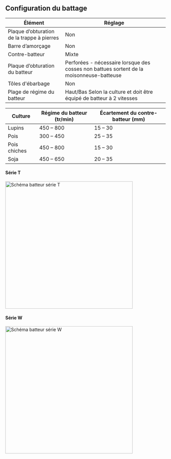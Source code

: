 ## Configuration du battage 

| Élément | Réglage |
|-------------------------|-----------------------------|
|  Plaque d’obturation de la trappe à pierres   |Non     | 
| Barre d’amorçage                    | Non  |
| Contre-batteur                      | Mixte |
| Plaque d’obturation du batteur      | Perforées - nécessaire lorsque des cosses non battues sortent de la moisonneuse-batteuse  | 
|Tôles d'ébarbage                     | Non   |
|Plage de régime du batteur           | Haut/Bas Selon la culture et doit être équipé de batteur à 2 vitesses  |


| Culture      | Régime du batteur (tr/min) | Écartement du contre-batteur (mm) |
|-------------|-------------------------|-----------------------------|
| Lupins      | 450 – 800                | 15 – 30                     |
| Pois        | 300 – 450                | 25 – 35                     |
| Pois chiches | 450 – 800               | 15 – 30                     |
| Soja        | 450 – 650                | 20 – 35                     |

#### Série T 

<img src="Image/battage_serie_t.png" alt="Schéma batteur série T" width="400"/>

#### Série W

<img src="Image/battage_serie_w.png" alt="Schéma batteur série W" width="400"/>

